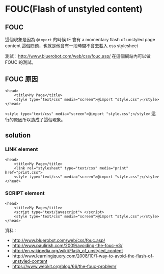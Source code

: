 # FOUC(Flash of unstyled content)

## FOUC

這個現象是因為 `@import` 的時候 IE 會有 a momentary flash of unstyled page content 這個問題，也就是他會有一段時間不會去載入 css stylesheet

測試：http://www.bluerobot.com/web/css/fouc.asp/ 在這個網站內可以做 FOUC 的測試。

## FOUC 原因

```
<head>
    <title>My Page</title>
    <style type="text/css" media="screen">@import "style.css";</style>
</head>
```

`<style type="text/css" media="screen">@import "style.css";</style>` 這行的原因所以造成了這個現象。

## solution

### LINK element 

```
<head>
    <title>My Page</title>
    <link rel="stylesheet" type="text/css" media="print" href="print.css">
    <style type="text/css" media="screen">@import "style.css";</style>
</head>
```


### SCRIPT element

```
<head>
    <title>My Page</title>
    <script type="text/javascript"> </script>
    <style type="text/css" media="screen">@import "style.css";</style>
</head>
```


資料：

- http://www.bluerobot.com/web/css/fouc.asp/
- http://www.paulirish.com/2009/avoiding-the-fouc-v3/
- http://en.wikipedia.org/wiki/Flash_of_unstyled_content
- http://www.learningjquery.com/2008/10/1-way-to-avoid-the-flash-of-unstyled-content
- https://www.webkit.org/blog/66/the-fouc-problem/